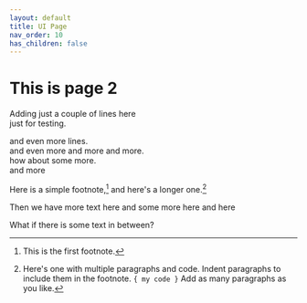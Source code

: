 ```yaml
---
layout: default
title: UI Page
nav_order: 10
has_children: false
---
```

# This is page 2

Adding just a couple of lines here   
just for testing.  

and even more lines.  
and even more and more and more.   
how about some more.  
and more

Here is a simple footnote,[^1] and here's a longer one.[^bignote]

Then we have more text here and some more here and here

[^1]: This is the first footnote.

What if there is some text in between?

[^bignote]: Here's one with multiple paragraphs and code.
	Indent paragraphs to include them in the footnote.
	`{ my code }`
	Add as many paragraphs as you like.



